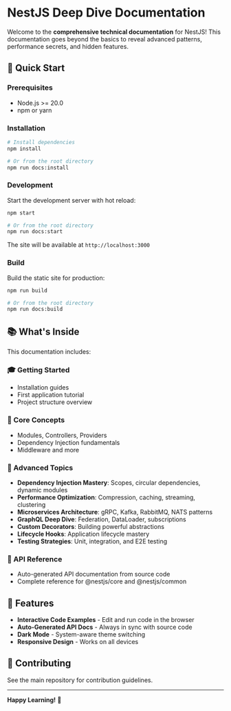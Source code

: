 # NestJS Deep Dive Documentation

Welcome to the **comprehensive technical documentation** for NestJS! This documentation goes beyond the basics to reveal advanced patterns, performance secrets, and hidden features.

## 🚀 Quick Start

### Prerequisites

- Node.js >= 20.0
- npm or yarn

### Installation

```bash
# Install dependencies
npm install

# Or from the root directory
npm run docs:install
```

### Development

Start the development server with hot reload:

```bash
npm start

# Or from the root directory
npm run docs:start
```

The site will be available at `http://localhost:3000`

### Build

Build the static site for production:

```bash
npm run build

# Or from the root directory
npm run docs:build
```

## 📚 What's Inside

This documentation includes:

### 🎓 Getting Started
- Installation guides
- First application tutorial  
- Project structure overview

### 🧠 Core Concepts
- Modules, Controllers, Providers
- Dependency Injection fundamentals
- Middleware and more

### 🚀 Advanced Topics
- **Dependency Injection Mastery**: Scopes, circular dependencies, dynamic modules
- **Performance Optimization**: Compression, caching, streaming, clustering
- **Microservices Architecture**: gRPC, Kafka, RabbitMQ, NATS patterns
- **GraphQL Deep Dive**: Federation, DataLoader, subscriptions
- **Custom Decorators**: Building powerful abstractions
- **Lifecycle Hooks**: Application lifecycle mastery
- **Testing Strategies**: Unit, integration, and E2E testing

### 📖 API Reference
- Auto-generated API documentation from source code
- Complete reference for @nestjs/core and @nestjs/common

## 🎨 Features

- **Interactive Code Examples** - Edit and run code in the browser
- **Auto-Generated API Docs** - Always in sync with source code
- **Dark Mode** - System-aware theme switching
- **Responsive Design** - Works on all devices

## 📝 Contributing

See the main repository for contribution guidelines.

---

**Happy Learning!** 🎉
